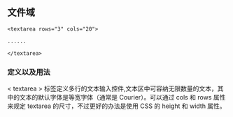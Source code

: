 ## 文件域


```
<textarea rows="3" cols="20">

......

</textarea>
```
### 定义以及用法

< textarea > 标签定义多行的文本输入控件,文本区中可容纳无限数量的文本，其中的文本的默认字体是等宽字体（通常是 Courier）。可以通过 cols 和 rows 属性来规定 textarea 的尺寸，不过更好的办法是使用 CSS 的 height 和 width 属性。